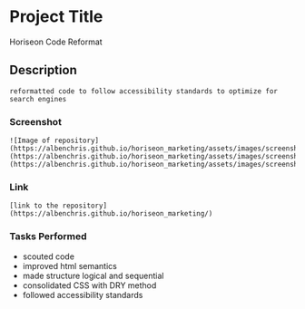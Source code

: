 # Project Title

Horiseon Code Reformat

## Description    

    reformatted code to follow accessibility standards to optimize for search engines

### Screenshot

    ![Image of repository]
    (https://albenchris.github.io/horiseon_marketing/assets/images/screenshot(1))
    (https://albenchris.github.io/horiseon_marketing/assets/images/screenshot(2))
    (https://albenchris.github.io/horiseon_marketing/assets/images/screenshot(3))

### Link    

    [link to the repository](https://albenchris.github.io/horiseon_marketing/)

### Tasks Performed

* scouted code
* improved html semantics
* made structure logical and sequential
* consolidated CSS with DRY method
* followed accessibility standards